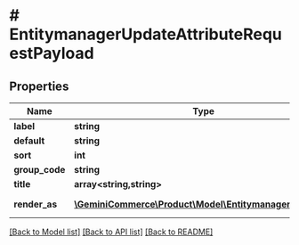 # # EntitymanagerUpdateAttributeRequestPayload


## Properties


Name | Type | Description | Notes
------------ | ------------- | ------------- | -------------
**label**| **string** |   | [optional]
**default**| **string** |   | [optional]
**sort**| **int** |   | [optional]
**group_code**| **string** |   | [optional]
**title**| **array<string,string>** |   | [optional]
**render_as**| [**\GeminiCommerce\Product\Model\EntitymanagerRenderAs**](EntitymanagerRenderAs.md) |  for more information please, see Model/EntitymanagerRenderAs.php  | [optional]


[[Back to Model list]](../../README.md#models) [[Back to API list]](../../README.md#endpoints) [[Back to README]](../../README.md)
